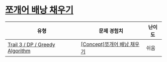 # [쪼개어 배낭 채우기](https://www.codetree.ai/trails/complete/curated-cards/intro-fractional-knapsack)

|유형|문제 경험치|난이도|
|---|---|---|
|[Trail 3 / DP / Greedy Algorithm](https://en.codetree.ai/trail-info/novice-high/)|[[Concept]쪼개어 배낭 채우기](https://en.codetree.ai/trails/complete/curated-cards/intro-fractional-knapsack/)|쉬움|

